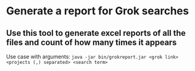 # Generate a report for Grok searches

## Use this tool to generate excel reports of all the files and count of how many times it appears

Use case with arguments:
    `java -jar bin/grokreport.jar <grok link> <projects (,) separated> <search term>`